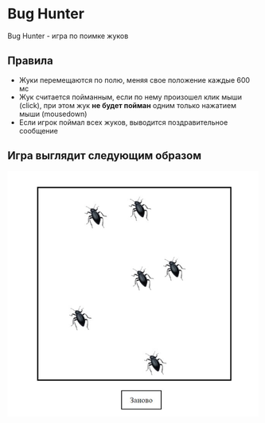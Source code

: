 # Bug Hunter
Bug Hunter - игра по поимке жуков
## Правила
- Жуки перемещаются по полю, меняя свое положение каждые 600 мс
- Жук считается пойманным, если по нему произошел клик мыши (click), при этом жук **не будет пойман** одним только нажатием мыши (mousedown)
- Если игрок поймал всех жуков, выводится поздравительное сообщение
 ## Игра выглядит следующим образом
![Иллюстрация к проекту](images/example.png)
